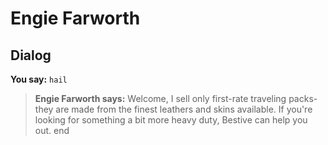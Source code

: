 # Engie Farworth


## Dialog

**You say:** `hail`



>**Engie Farworth says:** Welcome, I sell only first-rate traveling packs- they are made from the finest leathers and skins available. If you're looking for something a bit more heavy duty, Bestive can help you out.
end
